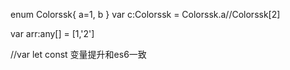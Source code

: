 enum Colorssk{
    a=1,
    b
}
var c:Colorssk = Colorssk.a//Colorssk[2]

var arr:any[] = [1,'2']

//var let const 变量提升和es6一致